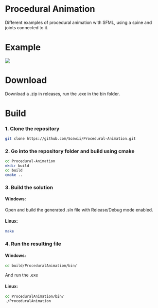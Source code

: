 # Procedural Animation
Different examples of procedural animation with SFML, using a spine and joints connected to it.

# Example
![](https://i.imgur.com/AnJdTAf.gif)

# Download
Download a .zip in releases, run the .exe in the bin folder.

# Build
### 1. Clone the repository  
```bash  
git clone https://github.com/Soawii/Procedural-Animation.git  
```  
### 2. Go into the repository folder and build using cmake  
 ```bash  
 cd Procedural-Animation  
 mkdir build  
 cd build  
 cmake ..  
 ```  
### 3. Build the solution  
#### Windows:  
Open and build the generated .sln file with Release/Debug mode enabled.    
#### Linux:  
```bash  
make  
```  
### 4. Run the resulting file  
#### Windows:
```bash
cd build/ProceduralAnimation/bin/
```
And run the .exe
#### Linux:  
```bash
cd ProceduralAnimation/bin/
./ProceduralAnimation  
```  
